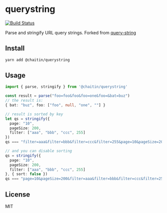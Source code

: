 # querystring
[![Build Status](https://travis-ci.org/chaitin/querystring.svg?branch=master)](https://travis-ci.org/chaitin/querystring)

Parse and stringify URL query strings. Forked from [query-string](https://github.com/sindresorhus/query-string)

## Install
```bash
yarn add @chaitin/querystring
```

## Usage
```ts
import { parse, stringify } from '@chaitin/querystring'

const result = parse("foo=foo&foo&foo=one&foo=&bat=buz")
// the result is:
{ bat: "buz", foo: ["foo", null, "one", ""] }

// result is sorted by key
let qs = stringify({
  page: "10",
  pageSize: 200,
  filter: ["aaa", "bbb", "ccc", 255]
})
qs === "filter=aaa&filter=bbb&filter=ccc&filter=255&page=10&pageSize=200"

// and you can disable sorting
qs = stringify({
  page: "10",
  pageSize: 200,
  filter: ["aaa", "bbb", "ccc", 255]
}, { sort: false })
qs === "page=10&pageSize=200&filter=aaa&filter=bbb&filter=ccc&filter=255"
```

## License
MIT
